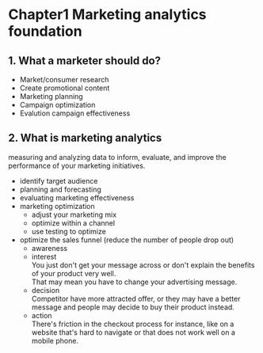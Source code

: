# Chapter1 Marketing analytics foundation

## 1. What a marketer should do?
- Market/consumer research
- Create promotional content
- Marketing planning 
- Campaign optimization
- Evalution campaign effectiveness

## 2. What is marketing analytics
measuring and analyzing data to inform, evaluate, and improve the performance of your marketing initiatives.  
- identify target audience
- planning and forecasting
- evaluating marketing effectiveness
- marketing optimization
  - adjust your marketing mix
  - optimize within a channel
  - use testing to optimize 
- optimize the sales funnel (reduce the number of people drop out)
  - awareness  
  - interest   
You just don't get your message across or don't explain the benefits of your product very well.   
That may mean you have to change your advertising message.  
  - decision   
Competitor have more attracted offer, or they may have a better message and people may decide to buy their product instead.
  - action   
There's friction in the checkout process for instance, like on a website that's hard to navigate or that does not work well on a mobile phone.
 
